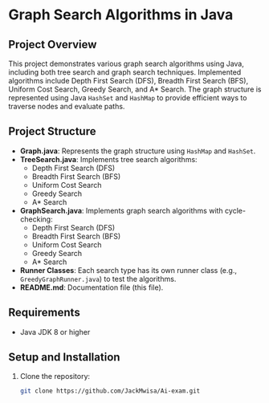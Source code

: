 # Graph Search Algorithms in Java

## Project Overview

This project demonstrates various graph search algorithms using Java, including both tree search and graph search techniques. Implemented algorithms include Depth First Search (DFS), Breadth First Search (BFS), Uniform Cost Search, Greedy Search, and A* Search. The graph structure is represented using Java `HashSet` and `HashMap` to provide efficient ways to traverse nodes and evaluate paths.

## Project Structure

- **Graph.java**: Represents the graph structure using `HashMap` and `HashSet`.
- **TreeSearch.java**: Implements tree search algorithms:
    - Depth First Search (DFS)
    - Breadth First Search (BFS)
    - Uniform Cost Search
    - Greedy Search
    - A* Search
- **GraphSearch.java**: Implements graph search algorithms with cycle-checking:
    - Depth First Search (DFS)
    - Breadth First Search (BFS)
    - Uniform Cost Search
    - Greedy Search
    - A* Search
- **Runner Classes**: Each search type has its own runner class (e.g., `GreedyGraphRunner.java`) to test the algorithms.
- **README.md**: Documentation file (this file).

## Requirements

- Java JDK 8 or higher

## Setup and Installation

1. Clone the repository:
   ```bash
   git clone https://github.com/JackMwisa/Ai-exam.git
